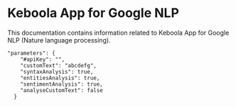 # Keboola App for Google NLP

This documentation contains information related to Keboola App for Google NLP (Nature language processing).

    "parameters": {
        "#apiKey": "",
        "customText": "abcdefg",
        "syntaxAnalysis": true,
        "entitiesAnalysis": true,
        "sentimentAnalysis": true,
        "analyseCustomText": false
      }